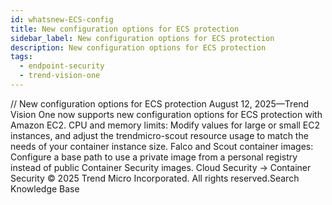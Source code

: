 ```yaml
---
id: whatsnew-ECS-config
title: New configuration options for ECS protection
sidebar_label: New configuration options for ECS protection
description: New configuration options for ECS protection
tags:
  - endpoint-security
  - trend-vision-one
---
```


/*<![CDATA[*/ $('#title').html($('meta[name=map-description]').attr('content')); /*]]>*/ New configuration options for ECS protection August 12, 2025—Trend Vision One now supports new configuration options for ECS protection with Amazon EC2. CPU and memory limits: Modify values for large or small EC2 instances, and adjust the trendmicro-scout resource usage to match the needs of your container instance size. Falco and Scout container images: Configure a base path to use a private image from a personal registry instead of public Container Security images. Cloud Security → Container Security © 2025 Trend Micro Incorporated. All rights reserved.Search Knowledge Base